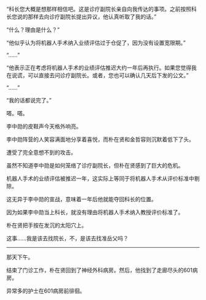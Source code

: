 “科长您大概是想那样相信吧。这是诊疗副院长亲自向我传达的事项。之前按照科长您说的那样去向诊疗副院长提出异议，他认真听取了我的话。”

“什么？理由是什么？”

“他似乎认为将机器人手术纳入业绩评估过于仓促了，因为没有设置宽限期。”

“……”

“他表示正在考虑将机器人手术的业绩评估推迟大约一年后再执行。如果您觉得我在说谎，可以直接去问诊疗副院长。或者，您也可以确认几天后下发的公文。”

“……”

“我的话都说完了。”

嗒。嗒。

李中勋的皮鞋声今天格外响亮。

李中勋阵营的人笑容满面地分享着喜悦，而朴在贤和金哲容则沉默着低下了头。

遭受了完全意想不到的攻击。

虽然不知道李中勋是如何笼络了诊疗副院长，但朴在贤感到了巨大的危机。

机器人手术的业绩评估被推迟一年，这实际上等同于将机器人手术从评价标准中剔除。

这无异于李中勋的宣战，意味着一年后他就能夺回科长的位置。

因为如果李中勋当上科长，就没有理由将机器人手术纳入教授评价标准了。

朴在贤把手按在发沉的太阳穴上。

这事……我是该去找院长，不，是该去找准岳父吗？

* * *

那天下午。

结束了门诊工作，朴在贤回到了神经外科病房。然后，他找到了走廊尽头的601病房。

异常多的护士在601病房前徘徊。